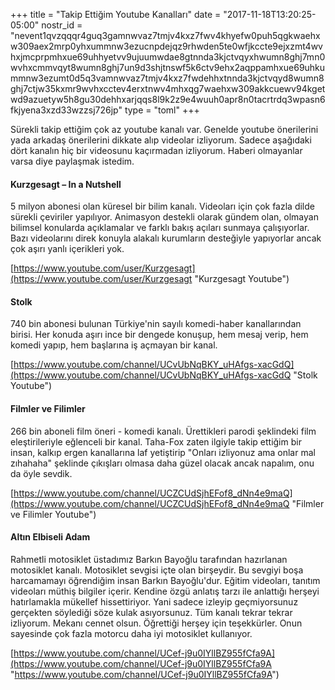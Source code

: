 +++
title = "Takip Ettiğim Youtube Kanalları"
date = "2017-11-18T13:20:25-05:00"
nostr_id = "nevent1qvzqqqr4guq3gamnwvaz7tmjv4kxz7fwv4khyefw0puh5qgkwaehxw309aex2mrp0yhxummnw3ezucnpdejqz9rhwden5te0wfjkccte9ejxzmt4wvhxjmcprpmhxue69uhhyetvv9ujuumwdae8gtnnda3kjctvqyxhwumn8ghj7mn0wvhxcmmvqyt8wumn8ghj7un9d3shjtnswf5k6ctv9ehx2aqppamhxue69uhkummnw3ezumt0d5q3vamnwvaz7tmjv4kxz7fwdehhxtnnda3kjctvqyd8wumn8ghj7ctjw35kxmr9wvhxcctev4erxtnwv4mhxqg7waehxw309akkcuewv94kgetwd9azuetyw5h8gu30dehhxarjqqs8l9k2z9e4wuuh0apr8n0tacrtrdq3wpasn6fkjyena3xzd33wzzsj726jp"
type = "toml"
+++

Sürekli takip ettiğim çok az youtube kanalı var. Genelde youtube önerilerini yada arkadaş önerilerini dikkate alıp videolar izliyorum. Sadece aşağıdaki dört kanalın hiç bir videosunu kaçırmadan izliyorum. Haberi olmayanlar varsa diye paylaşmak istedim.

#### Kurzgesagt – In a Nutshell

5 milyon abonesi olan küresel bir bilim kanalı. Videoları için çok fazla dilde sürekli çeviriler yapılıyor. Animasyon destekli olarak gündem olan, olmayan bilimsel konularda açıklamalar ve farklı bakış açıları sunmaya çalışıyorlar. Bazı videolarını direk konuyla alakalı kurumların desteğiyle yapıyorlar ancak çok aşırı yanlı içerikleri yok.

[https://www.youtube.com/user/Kurzgesagt](https://www.youtube.com/user/Kurzgesagt "Kurzgesagt Youtube")

#### Stolk

740 bin abonesi bulunan Türkiye'nin sayılı komedi-haber kanallarından birisi. Her konuda aşırı ince bir dengede konuşup, hem mesaj verip, hem komedi yapıp, hem başlarına iş açmayan bir kanal.

[https://www.youtube.com/channel/UCvUbNqBKY_uHAfgs-xacGdQ](https://www.youtube.com/channel/UCvUbNqBKY_uHAfgs-xacGdQ "Stolk Youtube")

#### Filmler ve Filimler

266 bin aboneli film öneri - komedi kanalı. Ürettikleri parodi şeklindeki film eleştirileriyle eğlenceli bir kanal. Taha-Fox zaten ilgiyle takip ettiğim bir insan, kalkıp ergen kanallarına laf yetiştirip "Onları izliyonuz ama onlar mal zıhahaha" şeklinde çıkışları olmasa daha güzel olacak ancak napalım, onu da öyle sevdik.

[https://www.youtube.com/channel/UCZCUdSjhEFof8_dNn4e9maQ](https://www.youtube.com/channel/UCZCUdSjhEFof8_dNn4e9maQ "Filmler ve Filimler Youtube")

#### Altın Elbiseli Adam

Rahmetli motosiklet üstadımız Barkın Bayoğlu tarafından hazırlanan motosiklet kanalı. Motosiklet sevgisi içte olan birşeydir. Bu sevgiyi boşa harcamamayı öğrendiğim insan Barkın Bayoğlu'dur. Eğitim videoları, tanıtım videoları müthiş bilgiler içerir. Kendine özgü anlatış tarzı ile anlattığı herşeyi hatırlamakla mükellef hissettiriyor. Yani sadece izleyip geçmiyorsunuz gerçekten söylediği söze kulak asıyorsunuz. Tüm kanalı tekrar tekrar izliyorum. Mekanı cennet olsun. Öğrettiği herşey için teşekkürler. Onun sayesinde çok fazla motorcu daha iyi motosiklet kullanıyor.

[https://www.youtube.com/channel/UCef-j9u0IYllBZ955fCfa9A](https://www.youtube.com/channel/UCef-j9u0IYllBZ955fCfa9A "https://www.youtube.com/channel/UCef-j9u0IYllBZ955fCfa9A")
